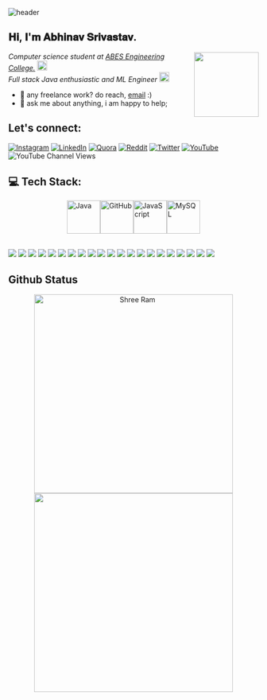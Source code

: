 

![header](https://user-images.githubusercontent.com/121122397/216614878-411f6178-defa-4330-ba48-16db1cc92830.png)

<h2>𝐇𝐢, 𝐈'𝐦 𝐀𝐛𝐡𝐢𝐧𝐚𝐯 𝐒𝐫𝐢𝐯𝐚𝐬𝐭𝐚𝐯.
<!--   <img src="https://media.giphy.com/media/mGcNjsfWAjY5AEZNw6/giphy.gif" width="50"> -->
</h2>
<img align='right' src="https://media1.giphy.com/media/lP8xu5t2DLGG045H8F/giphy.gif" width="130" style="border-radius: 50">

<p>
  
  <em>
    Computer science student at 
    <a href="https://abes.ac.in/">
      ABES Engineering College.</a>
    <img src="https://media.giphy.com/media/fYSnHlufseco8Fh93Z/giphy.gif" width="20">
  </br>
    Full stack Java enthusiastic and ML Engineer
    <img src="https://media.giphy.com/media/WUlplcMpOCEmTGBtBW/giphy.gif" width="20"> 
  </em>
</p>

  
- 💼 any freelance work? do reach, [email](mailto:abhiraj.srivast254@gmail.com) :)
- 💬 ask me about anything, i am happy to help;



## Let's connect:
[![Instagram](https://img.shields.io/badge/Instagram-%23E4405F.svg?logo=Instagram&logoColor=white)](https://instagram.com/_abhinav_srivastav__) [![LinkedIn](https://img.shields.io/badge/LinkedIn-%230077B5.svg?logo=linkedin&logoColor=white)](https://www.linkedin.com/in/abhinav-raj-srivastav-599aaa1b2/?originalSubdomain=in) [![Quora](https://img.shields.io/badge/Quora-%23B92B27.svg?logo=Quora&logoColor=white)](https://www.quora.com/profile/Abhinav-Srivastav-189) [![Reddit](https://img.shields.io/badge/Reddit-%23FF4500.svg?logo=Reddit&logoColor=white)](https://www.reddit.com/user/Brilliant_Eye2855) [![Twitter](https://img.shields.io/badge/Twitter-%231DA1F2.svg?logo=Twitter&logoColor=white)](https://twitter.com/srivast254) [![YouTube](https://img.shields.io/badge/YouTube-%23FF0000.svg?logo=YouTube&logoColor=white)](https://www.youtube.com/channel/UCQbYznJOHsukO50pvrphMUg) ![YouTube Channel Views](https://img.shields.io/youtube/channel/views/UCQbYznJOHsukO50pvrphMUg)



## 💻 Tech Stack:


<div align="left">
  <div style="display: flex; align-items: center; justify-content: center;">
    <img src="https://techstack-generator.vercel.app/java-icon.svg" alt="Java" width="67" height="67" />
    <img src="https://techstack-generator.vercel.app/aws-icon.svg" alt="GitHub" width="67" height="67" />
    <img src="https://techstack-generator.vercel.app/js-icon.svg" alt="JavaScript" width="67" height="67" />
    <img src="https://techstack-generator.vercel.app/mysql-icon.svg" alt="MySQL" width="67" height="67" />
  </div>



  <br>

![][c] ![][java] ![][kotlin] ![][javascript]
![][React] ![][Spring Boot]
![][firebase] ![][springSecurity] ![][junit] ![][mockito] ![][selenium]
![][azure] ![][aws] ![][docker] ![][kubernetes] ![][kafka] 
![][mysql] ![][MongoDB] ![][git] ![][Apache Tomcat] ![][Maven]


</div>




<h2 align="start">Github Status</h2>


<div align="center">
  <div>
    <a href="https://github.com/Abhinavrajsrivastav" title="Go to Source">
      <img width=400 src="https://github-readme-stats.vercel.app/api?username=Abhinavrajsrivastav&show_icons=true&theme=transparent&hide_border=true&hide=contribs&hide_rank=true" alt="Shree Ram" />
    </a>
    <a href="https://github.com/Abhinavrajsrivastav" title="Go to Source">
      <img width=400 src="https://streak-stats.demolab.com/?user=Abhinavrajsrivastav&theme=transparent&hide_border=true" />
    </a>
  </div>
</div>



<!----------------------------------{ language badges }--------------------------------->

[c]: https://img.shields.io/badge/c-%2300599C.svg?style=for-the-badge&logo=c
[java]: https://img.shields.io/badge/java-%23ED8B00.svg?style=for-the-badge&logo=java
[kotlin]: https://img.shields.io/badge/kotlin-%230095D5.svg?style=for-the-badge&logo=kotlin
[javascript]: https://img.shields.io/badge/javascript-%23323330.svg?style=for-the-badge&logo=javascript&logoColor=%23F7DF1E
[React]: https://img.shields.io/badge/React-61DAFB.svg?style=for-the-badge&logo=react&logoColor=blue
[Spring Boot]: https://img.shields.io/badge/Spring%20Boot-6DB33F.svg?style=for-the-badge&logo=spring-boot&logoColor=white
[Node.js]: https://img.shields.io/badge/Node.js-339933.svg?style=for-the-badge&logo=node.js&logoColor=white
[firebase]: https://img.shields.io/badge/firebase-%23039BE5.svg?style=for-the-badge&logo=firebase
[springSecurity]: https://img.shields.io/badge/Spring%20Security-6DB33F.svg?style=for-the-badge&logo=Spring%20Security&logoColor=white
[junit]: https://img.shields.io/badge/junit-%23007ACC.svg?style=for-the-badge&logo=junit
[mockito]: https://img.shields.io/badge/mockito-%238DD6F9.svg?style=for-the-badge&logo=mockito
[heroku]: https://img.shields.io/badge/heroku-%23430098.svg?style=for-the-badge&logo=heroku
[aws]: https://img.shields.io/badge/AWS-%23FF9900.svg?style=for-the-badge&logo=amazon-aws
[docker]: https://img.shields.io/badge/docker-%230db7ed.svg?style=for-the-badge&logo=docker&logoColor=white
[kubernetes]: https://img.shields.io/badge/kubernetes-%23326ce5.svg?style=for-the-badge&logo=kubernetes&logoColor=white
[render]: https://img.shields.io/badge/render-%23430098.svg?style=for-the-badge&logo=render
[vercel]: https://img.shields.io/badge/vercel-%23000000.svg?style=for-the-badge&logo=vercel
[mysql]: https://img.shields.io/badge/mysql-%2300f.svg?style=for-the-badge&logo=mysql&logoColor=white
[MongoDB]: https://img.shields.io/badge/MongoDB-47A248.svg?style=for-the-badge&logo=mongodb&logoColor=white
[git]: https://img.shields.io/badge/git-%23F05033.svg?style=for-the-badge&logo=git&logoColor=white
[Apache Tomcat]: https://img.shields.io/badge/Apache%20Tomcat-D22128.svg?style=for-the-badge&logo=apache-tomcat&logoColor=white
[Maven]: https://img.shields.io/badge/Maven-green.svg?style=for-the-badge&logo=apache-maven&logoColor=white
[kafka]: https://img.shields.io/badge/Apache%20Kafka-231F20.svg?style=for-the-badge&logo=apache-kafka&logoColor=white
[selenium]: https://img.shields.io/badge/selenium-43B02A.svg?style=for-the-badge&logo=selenium&logoColor=white
[azure]: https://img.shields.io/badge/Microsoft%20Azure-0078D4.svg?style=for-the-badge&logo=microsoft-azure&logoColor=white












<!----------------------------------{ reference links }--------------------------------->

[stats]: https://github-readme-stats-sigma-five.vercel.app/api?username=Abhinavrajsrivastav&show_icons=true&theme=dark&hide_border=false&include_all_commits=true&count_private=false
[langs]: https://github-readme-stats.vercel.app/api/top-langs/?username=Abhinavrajsrivastav&theme=dark&hide_border=false&count_private=false&layout=compact&langs_count=10&hide=html,css,scss,less,stylus,shell,makefile,cmake,perl,php,blade,smarty,scss,less,stylus,shell,makefile,cmake,perl,php,blade,smarty,jupyter+notebook,
[streaks]: https://github-readme-streak-stats.herokuapp.com/?userAbhinavrajsrivastav=&theme=dark&hide_border=false#gh-light-mode-only
